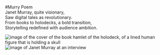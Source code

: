 #Murry Poem  
Janet Murray, quite visionary,  
Saw digital tales as revolutionary.  
From books to holodecks, a bold transition,  
Storytelling redefined with audience ambition.  

![image of the cover of the book hamlet of the holodeck, of a lined human figure that is holding a skull](https://th.bing.com/th/id/OIP.5HLbUYEt9iUDbyJAu2wJggAAAA?w=192&h=294&c=7&r=0&o=5&dpr=1.4&pid=1.7)  
![image of Janet Murray at an interview](https://th.bing.com/th/id/OIP.3O_nGXa_4cY_meOCuO2JWQHaEK?w=192&h=108&c=7&r=0&o=5&dpr=1.4&pid=1.7)  

